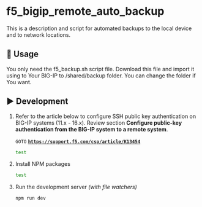 # f5_bigip_remote_auto_backup

This is a description and script for automated backups to the local device and to network locations.

## 🚀 Usage

You only need the f5_backup.sh script file. Download this file and import it using to Your BIG-IP to /shared/backup folder. You can change the folder if You want.






## ▶️ Development

1. Refer to the article below to configure SSH public key authentication on BIG-IP systems (11.x - 16.x). 
   Review section **Configure public-key authentication from the BIG-IP system to a remote system**.

    `GOTO` **[`https://support.f5.com/csp/article/K13454`](https://support.f5.com/csp/article/K13454)**
    
   
    ```sh
    test
    ```
 
2. Install NPM packages
    ```sh
    test
    ```

3. Run the development server *(with file watchers)*
    ```sh
    npm run dev
    ```



